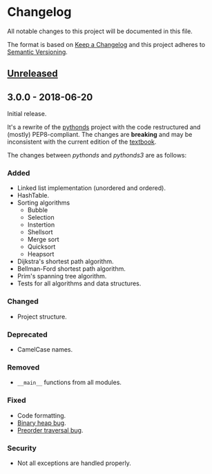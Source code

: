 # Changelog
All notable changes to this project will be documented in this file.

The format is based on [Keep a Changelog](http://keepachangelog.com/en/1.0.0/)
and this project adheres to [Semantic Versioning](http://semver.org/spec/v2.0.0.html).

## [Unreleased]

## 3.0.0 - 2018-06-20

Initial release.

It's a rewrite of the [pythonds](https://pypi.org/project/pythonds/) project with the code restructured and (mostly) PEP8-compliant. The changes are **breaking** and may be inconsistent with the current edition of the [textbook](https://runestone.academy/runestone/static/pythonds/index.html).

The changes between *pythonds* and *pythonds3* are as follows:

### Added
- Linked list implementation (unordered and ordered).
- HashTable.
- Sorting algorithms
  - Bubble
  - Selection
  - Instertion
  - Shellsort
  - Merge sort
  - Quicksort
  - Heapsort
- Dijkstra's shortest path algorithm.
- Bellman-Ford shortest path algorithm.
- Prim's spanning tree algorithm.
- Tests for all algorithms and data structures.

### Changed
- Project structure.

### Deprecated
- CamelCase names.

### Removed
- `__main__` functions from all modules.

### Fixed
- Code formatting.
- [Binary heap bug](https://github.com/bnmnetp/pythonds/issues/5).
- [Preorder traversal bug](https://github.com/bnmnetp/pythonds/issues/10).

### Security
- Not all exceptions are handled properly.

[Unreleased]: https://github.com/yasinovskyy/pythonds3/compare/v3.0.0...HEAD
